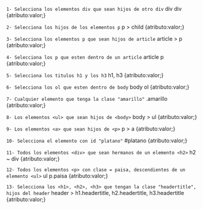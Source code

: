 `1- Selecciona los elementos div que sean hijos de otro div`
div div {atributo:valor;}

`2- Selecciona los hijos de los elementos p`
p > child {atributo:valor;}

`3- Selecciona los elementos p que sean hijos de article`
article > p {atributo:valor;}

`4- Selecciona los p que esten dentro de un article`
article p {atributo:valor;}

`5- Selecciona los titulos h1 y los h3`
h1, h3 {atributo:valor;}

`6- Selecciona los ol que esten dentro de body`
body ol {atributo:valor;}

`7- Cualquier elemento que tenga la clase "amarillo"`
.amarillo {atributo:valor;}

`8- Los elementos <ul> que sean hijos de <body>`
body > ul {atributo:valor;}

`9- Los elementos <a> que sean hijos de <p>`
p > a {atributo:valor;}

`10- Selecciona el elemento con id "platano"`
#platano {atributo:valor;}

`11- Todos los elementos <div> que sean hermanos de un elemento <h2>`
h2 ~ div {atributo:valor;}

`12- Todos los elementos <p> con clase = paisa, descendientes de un elemento <ul>`
ul p.paisa {atributo:valor;}

`13- Selecciona los <h1>, <h2>, <h3> que tengan la clase "headertitle", hijos del header`
header > h1.headertitle, h2.headertitle, h3.headertitle {atributo:valor;}
